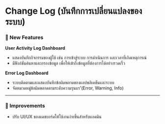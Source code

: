 # Change Log (บันทึกการเปลี่ยนแปลงของระบบ)

### 🚀 New Features

**User Activity Log Dashboard**
- แสดงบันทึกกิจกรรมของผู้ใช้ เช่น การเข้าสู่ระบบ การดำเนินการ และเวลาที่เกิดเหตุการณ์
- มีฟังก์ชันค้นหาและกรองข้อมูล เพื่อให้เข้าถึงข้อมูลที่ต้องการได้อย่างรวดเร็ว

**Error Log Dashboard**
- ระบบติดตามและแสดงบันทึกข้อผิดพลาดของแอปพลิเคชันและระบบ
- จัดหมวดหมู่ข้อผิดพลาดตามระดับความรุนแร'(Error, Warning, Info)

---

### 🔧 Improvements
- ปรับ UI/UX ของแดชบอร์ดให้ใช้งานง่ายขึ้นสำหรับแอดมิน 

